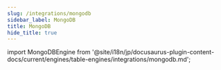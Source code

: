 ```yaml
---
slug: /integrations/mongodb
sidebar_label: MongoDB
title: MongoDB
hide_title: true
---
```


import MongoDBEngine from '@site/i18n/jp/docusaurus-plugin-content-docs/current/engines/table-engines/integrations/mongodb.md';

<MongoDBEngine/>
